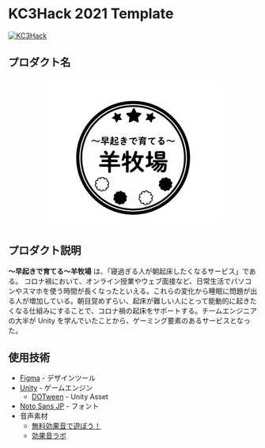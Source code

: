 # KC3Hack 2021 Template

[![KC3Hack](https://kc3.me/hack/wp-content/uploads/2021/01/kc3hack2021ogp@2x.png)](https://kc3.me/hack)

## プロダクト名

<center>
<img src="./logo.png" alt="〜早起きで育てる〜羊牧場" />
</center>

## プロダクト説明

**〜早起きで育てる〜羊牧場** は、「寝過ぎる人が朝起床したくなるサービス」である。
コロナ禍において、オンライン授業やウェブ面接など、日常生活でパソコンやスマホを使う時間が長くなったといえる。これらの変化から睡眠に問題が出る人が増加している。朝目覚めずらい、起床が難しい人にとって能動的に起きたくなる仕組みにすることで、コロナ禍の起床をサポートする。チームエンジニアの大半が Unity を学んでいたことから、ゲーミング要素のあるサービスとなった。

## 使用技術

- [Figma](https://www.figma.com/) - デザインツール
- [Unity](https://unity.com/) - ゲームエンジン
  - [DOTween](https://assetstore.unity.com/packages/tools/animation/dotween-hotween-v2-27676?locale=ja-JP) - Unity Asset
- [Noto Sans JP](https://www.google.com/get/noto/) - フォント
- 音声素材
  - [無料効果音で遊ぼう！](https://taira-komori.jpn.org/)
  - [効果音ラボ](https://soundeffect-lab.info/)
